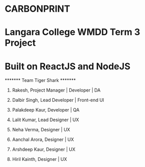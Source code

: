 
# CARBONPRINT

# Langara College WMDD Term 3 Project
# Built on ReactJS and NodeJS

******* Team Tiger Shark *******

1. Rakesh,                  Project Manager | Developer | DA 
2. Dalbir Singh,            Lead Developer | Front-end UI
3. Palakdeep Kaur,          Developer | QA

4. Lalit Kumar,             Lead Designer | UX
5. Neha Verma,              Designer | UX
6. Aanchal Arora,           Designer | UX
7. Arshdeep Kaur,           Designer | UX
8. Hiril Kainth,            Designer | UX
